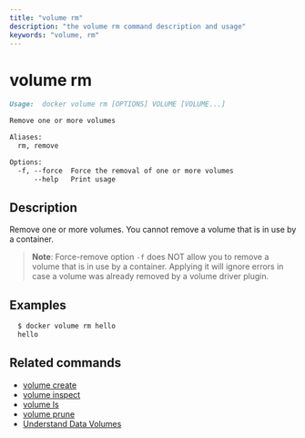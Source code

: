 ```yaml
---
title: "volume rm"
description: "the volume rm command description and usage"
keywords: "volume, rm"
---
```


<!-- This file is maintained within the docker/cli GitHub
     repository at https://github.com/docker/cli/. Make all
     pull requests against that repo. If you see this file in
     another repository, consider it read-only there, as it will
     periodically be overwritten by the definitive file. Pull
     requests which include edits to this file in other repositories
     will be rejected.
-->

# volume rm

```markdown
Usage:  docker volume rm [OPTIONS] VOLUME [VOLUME...]

Remove one or more volumes

Aliases:
  rm, remove

Options:
  -f, --force  Force the removal of one or more volumes
      --help   Print usage
```

## Description

Remove one or more volumes. You cannot remove a volume that is in use by a container.

> **Note**: Force-remove option `-f` does NOT allow you to remove a volume
> that is in use by a container. Applying it will ignore errors in case
> a volume was already removed by a volume driver plugin.

## Examples

```bash
  $ docker volume rm hello
  hello
```

## Related commands

* [volume create](volume_create.md)
* [volume inspect](volume_inspect.md)
* [volume ls](volume_ls.md)
* [volume prune](volume_prune.md)
* [Understand Data Volumes](https://docs.docker.com/engine/tutorials/dockervolumes/)
